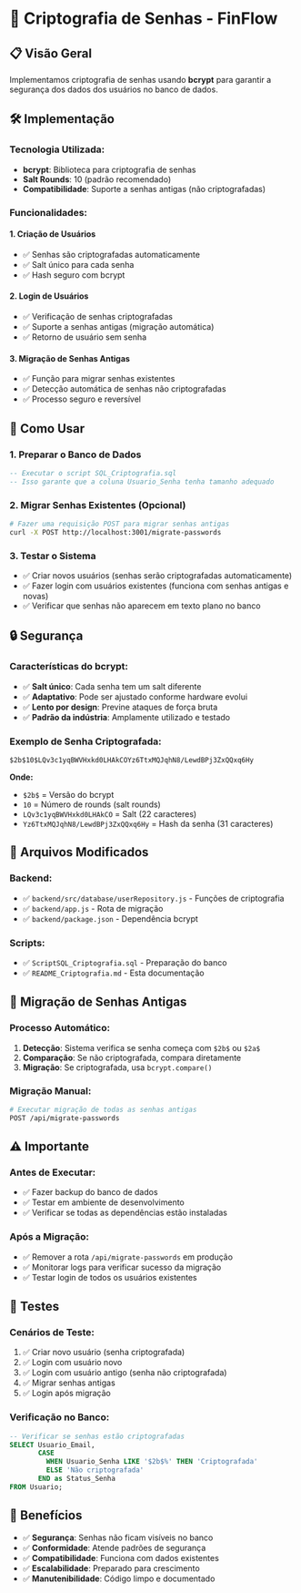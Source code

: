 # 🔐 Criptografia de Senhas - FinFlow

## 📋 Visão Geral

Implementamos criptografia de senhas usando **bcrypt** para garantir a segurança dos dados dos usuários no banco de dados.

## 🛠️ Implementação

### **Tecnologia Utilizada:**
- **bcrypt**: Biblioteca para criptografia de senhas
- **Salt Rounds**: 10 (padrão recomendado)
- **Compatibilidade**: Suporte a senhas antigas (não criptografadas)

### **Funcionalidades:**

#### **1. Criação de Usuários**
- ✅ Senhas são criptografadas automaticamente
- ✅ Salt único para cada senha
- ✅ Hash seguro com bcrypt

#### **2. Login de Usuários**
- ✅ Verificação de senhas criptografadas
- ✅ Suporte a senhas antigas (migração automática)
- ✅ Retorno de usuário sem senha

#### **3. Migração de Senhas Antigas**
- ✅ Função para migrar senhas existentes
- ✅ Detecção automática de senhas não criptografadas
- ✅ Processo seguro e reversível

## 🚀 Como Usar

### **1. Preparar o Banco de Dados**
```sql
-- Executar o script SQL_Criptografia.sql
-- Isso garante que a coluna Usuario_Senha tenha tamanho adequado
```

### **2. Migrar Senhas Existentes (Opcional)**
```bash
# Fazer uma requisição POST para migrar senhas antigas
curl -X POST http://localhost:3001/migrate-passwords
```

### **3. Testar o Sistema**
- ✅ Criar novos usuários (senhas serão criptografadas automaticamente)
- ✅ Fazer login com usuários existentes (funciona com senhas antigas e novas)
- ✅ Verificar que senhas não aparecem em texto plano no banco

## 🔒 Segurança

### **Características do bcrypt:**
- ✅ **Salt único**: Cada senha tem um salt diferente
- ✅ **Adaptativo**: Pode ser ajustado conforme hardware evolui
- ✅ **Lento por design**: Previne ataques de força bruta
- ✅ **Padrão da indústria**: Amplamente utilizado e testado

### **Exemplo de Senha Criptografada:**
```
$2b$10$LQv3c1yqBWVHxkd0LHAkCOYz6TtxMQJqhN8/LewdBPj3ZxQQxq6Hy
```

**Onde:**
- `$2b$` = Versão do bcrypt
- `10` = Número de rounds (salt rounds)
- `LQv3c1yqBWVHxkd0LHAkCO` = Salt (22 caracteres)
- `Yz6TtxMQJqhN8/LewdBPj3ZxQQxq6Hy` = Hash da senha (31 caracteres)

## 📁 Arquivos Modificados

### **Backend:**
- ✅ `backend/src/database/userRepository.js` - Funções de criptografia
- ✅ `backend/app.js` - Rota de migração
- ✅ `backend/package.json` - Dependência bcrypt

### **Scripts:**
- ✅ `ScriptSQL_Criptografia.sql` - Preparação do banco
- ✅ `README_Criptografia.md` - Esta documentação

## 🔄 Migração de Senhas Antigas

### **Processo Automático:**
1. **Detecção**: Sistema verifica se senha começa com `$2b$` ou `$2a$`
2. **Comparação**: Se não criptografada, compara diretamente
3. **Migração**: Se criptografada, usa `bcrypt.compare()`

### **Migração Manual:**
```bash
# Executar migração de todas as senhas antigas
POST /api/migrate-passwords
```

## ⚠️ Importante

### **Antes de Executar:**
- ✅ Fazer backup do banco de dados
- ✅ Testar em ambiente de desenvolvimento
- ✅ Verificar se todas as dependências estão instaladas

### **Após a Migração:**
- ✅ Remover a rota `/api/migrate-passwords` em produção
- ✅ Monitorar logs para verificar sucesso da migração
- ✅ Testar login de todos os usuários existentes

## 🧪 Testes

### **Cenários de Teste:**
1. ✅ Criar novo usuário (senha criptografada)
2. ✅ Login com usuário novo
3. ✅ Login com usuário antigo (senha não criptografada)
4. ✅ Migrar senhas antigas
5. ✅ Login após migração

### **Verificação no Banco:**
```sql
-- Verificar se senhas estão criptografadas
SELECT Usuario_Email, 
       CASE 
         WHEN Usuario_Senha LIKE '$2b$%' THEN 'Criptografada'
         ELSE 'Não criptografada'
       END as Status_Senha
FROM Usuario;
```

## 🎯 Benefícios

- ✅ **Segurança**: Senhas não ficam visíveis no banco
- ✅ **Conformidade**: Atende padrões de segurança
- ✅ **Compatibilidade**: Funciona com dados existentes
- ✅ **Escalabilidade**: Preparado para crescimento
- ✅ **Manutenibilidade**: Código limpo e documentado 